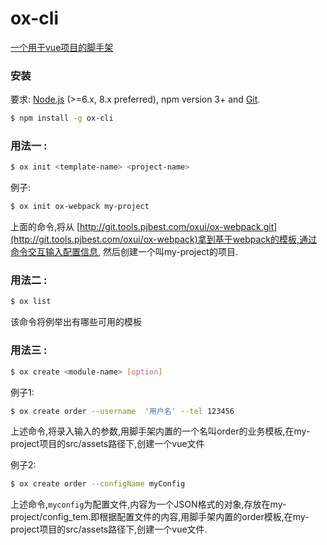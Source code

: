 # ox-cli 

[一个用于vue项目的脚手架](http://git.tools.pjbest.com/oxui/ox-cli)

### 安装

要求: [Node.js](https://nodejs.org/en/) (>=6.x, 8.x preferred), npm version 3+ and [Git](https://git-scm.com/).

``` bash
$ npm install -g ox-cli
```

### 用法一 : 

``` bash
$ ox init <template-name> <project-name>
```

例子:

``` bash
$ ox init ox-webpack my-project
```

上面的命令,将从 [http://git.tools.pjbest.com/oxui/ox-webpack.git](http://git.tools.pjbest.com/oxui/ox-webpack)拿到基于webpack的模板,通过命令交互输入配置信息, 然后创建一个叫my-project的项目.

### 用法二 : 

``` bash
$ ox list
```

该命令将例举出有哪些可用的模板

### 用法三 : 

``` bash
$ ox create <module-name> [option]
```

例子1:

``` bash
$ ox create order --username  '用户名' --tel 123456
```

上述命令,将录入输入的参数,用脚手架内置的一个名叫order的业务模板,在my-project项目的src/assets路径下,创建一个vue文件

例子2:

``` bash
$ ox create order --configName myConfig
```

上述命令,`myconfig`为配置文件,内容为一个JSON格式的对象,存放在my-project/config_tem.即根据配置文件的内容,用脚手架内置的order模板,在my-project项目的src/assets路径下,创建一个vue文件.
  